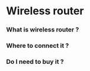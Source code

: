 # Wireless router

### What is wireless router ?

### Where to connect it ?

### Do I need to buy it ?
